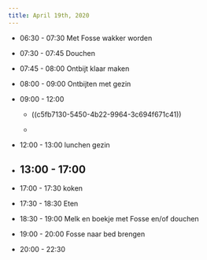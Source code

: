 ```yaml
---
title: April 19th, 2020
---
```


- 06:30 - 07:30 Met Fosse wakker worden 

- 07:30 - 07:45 Douchen

- 07:45 - 08:00 Ontbijt klaar maken

- 08:00 - 09:00 Ontbijten met gezin 

- 09:00 - 12:00 
	 - ((c5fb7130-5450-4b22-9964-3c694f671c41))

	 - 

- 12:00 - 13:00 lunchen gezin

- 13:00 - 17:00 
	 - 

- 17:00 - 17:30 koken

- 17:30 - 18:30 Eten 

- 18:30 - 19:00 Melk en boekje met Fosse en/of douchen

- 19:00 - 20:00 Fosse naar bed brengen

- 20:00 - 22:30 

